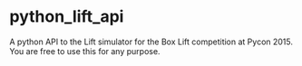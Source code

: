 # python_lift_api
A python API to the Lift simulator for the Box Lift competition at Pycon 2015. You are free to use this for any purpose.
